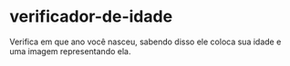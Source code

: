 # verificador-de-idade
Verifica em que ano você nasceu, sabendo disso ele coloca sua idade e uma imagem representando ela.

